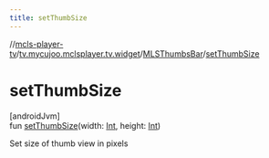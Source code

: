 ```yaml
---
title: setThumbSize
---
```

//[mcls-player-tv](../../../index.html)/[tv.mycujoo.mclsplayer.tv.widget](../index.html)/[MLSThumbsBar](index.html)/[setThumbSize](set-thumb-size.html)



# setThumbSize



[androidJvm]\
fun [setThumbSize](set-thumb-size.html)(width: [Int](https://kotlinlang.org/api/latest/jvm/stdlib/kotlin/-int/index.html), height: [Int](https://kotlinlang.org/api/latest/jvm/stdlib/kotlin/-int/index.html))



Set size of thumb view in pixels




